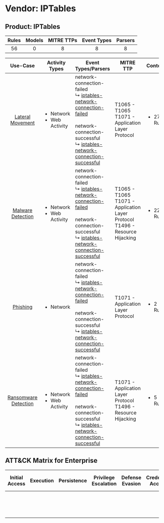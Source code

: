 Vendor: IPTables
================
Product: IPTables
-----------------
| Rules | Models | MITRE TTPs | Event Types | Parsers |
|:-----:|:------:|:----------:|:-----------:|:-------:|
|  56   |   0    |     8      |      8      |    8    |

|                              Use-Case                               | Activity Types                                 | Event Types/Parsers                                                                                                                                                                                                                                                                                | MITRE TTP                                                                             | Content                    |
|:-------------------------------------------------------------------:| ---------------------------------------------- | -------------------------------------------------------------------------------------------------------------------------------------------------------------------------------------------------------------------------------------------------------------------------------------------------- | ------------------------------------------------------------------------------------- | -------------------------- |
|     [Lateral Movement](../UseCases/usecase_lateral_movement.md)     | <ul><li>Network</li><li>Web Activity</li></ul> |  network-connection-failed<br> ↳ [iptables-network-connection-failed](../Parsers/parserContent_iptables-network-connection-failed.md)<br><br> network-connection-successful<br> ↳ [iptables-network-connection-successful](../Parsers/parserContent_iptables-network-connection-successful.md)<br> | T1065 - T1065<br>T1071 - Application Layer Protocol<br>                               | <ul><li>27 Rules</li></ul> |
|    [Malware Detection](../UseCases/usecase_malware_detection.md)    | <ul><li>Network</li><li>Web Activity</li></ul> |  network-connection-failed<br> ↳ [iptables-network-connection-failed](../Parsers/parserContent_iptables-network-connection-failed.md)<br><br> network-connection-successful<br> ↳ [iptables-network-connection-successful](../Parsers/parserContent_iptables-network-connection-successful.md)<br> | T1065 - T1065<br>T1071 - Application Layer Protocol<br>T1496 - Resource Hijacking<br> | <ul><li>22 Rules</li></ul> |
|             [Phishing](../UseCases/usecase_phishing.md)             | <ul><li>Network</li></ul>                      |  network-connection-failed<br> ↳ [iptables-network-connection-failed](../Parsers/parserContent_iptables-network-connection-failed.md)<br><br> network-connection-successful<br> ↳ [iptables-network-connection-successful](../Parsers/parserContent_iptables-network-connection-successful.md)<br> | T1071 - Application Layer Protocol<br>                                                | <ul><li>2 Rules</li></ul>  |
| [Ransomware Detection](../UseCases/usecase_ransomware_detection.md) | <ul><li>Network</li><li>Web Activity</li></ul> |  network-connection-failed<br> ↳ [iptables-network-connection-failed](../Parsers/parserContent_iptables-network-connection-failed.md)<br><br> network-connection-successful<br> ↳ [iptables-network-connection-successful](../Parsers/parserContent_iptables-network-connection-successful.md)<br> | T1071 - Application Layer Protocol<br>T1496 - Resource Hijacking<br>                  | <ul><li>5 Rules</li></ul>  |

ATT&CK Matrix for Enterprise
----------------------------
| Initial Access | Execution | Persistence | Privilege Escalation | Defense Evasion | Credential Access | Discovery | Lateral Movement | Collection | Command and Control                                                             | Exfiltration | Impact                                                                  |
| -------------- | --------- | ----------- | -------------------- | --------------- | ----------------- | --------- | ---------------- | ---------- | ------------------------------------------------------------------------------- | ------------ | ----------------------------------------------------------------------- |
|                |           |             |                      |                 |                   |           |                  |            | [Application Layer Protocol](https://attack.mitre.org/techniques/T1071)<br><br> |              | [Resource Hijacking](https://attack.mitre.org/techniques/T1496)<br><br> |